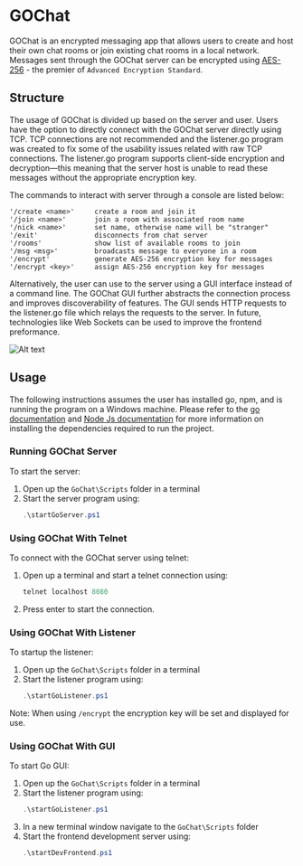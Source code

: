 # GOChat
GOChat is an encrypted messaging app that allows users to create and host their own chat rooms or join existing chat rooms in a local network. Messages sent through the GOChat server can be encrypted using [AES-256](https://en.wikipedia.org/wiki/Advanced_Encryption_Standard) - the premier of `Advanced Encryption Standard`.

## Structure 

The usage of GOChat is divided up based on the server and user. Users have the option to directly connect with the GOChat server directly using TCP. TCP connections are not recommended and the listener.go program was created to fix some of the usability issues related with raw TCP connections. The listener.go program supports client-side encryption and decryption—this meaning that the server host is unable to read these messages without the appropriate encryption key. 

The commands to interact with server through a console are listed below:

    '/create <name>'     create a room and join it
    '/join <name>'       join a room with associated room name
    '/nick <name>'       set name, otherwise name will be "stranger"
    '/exit'              disconnects from chat server 
    '/rooms'             show list of available rooms to join
    '/msg <msg>'         broadcasts message to everyone in a room
    '/encrypt'           generate AES-256 encryption key for messages
    '/encrypt <key>'     assign AES-256 encryption key for messages

Alternatively, the user can use to the server using a GUI interface instead of a command line. The GOChat GUI further abstracts the connection process and improves discoverability of features. The GUI sends HTTP requests to the listener.go file which relays the requests to the server. In future, technologies like Web Sockets can be used to improve the frontend preformance.  

![Alt text](https://media3.giphy.com/media/fSgLXRd90Jk0woZMnj/giphy.gif?cid=790b761177990e962ce38d3d612a2b8dc9f48bea343261e0&rid=giphy.gif&ct=g)



## Usage

The following instructions assumes the user has installed go, npm, and is running the program on a Windows machine. Please refer to the [go documentation](https://go.dev/doc/install) and [Node Js documentation](https://nodejs.org/en/download/) for more information on installing the dependencies required to run the project.   

### Running GOChat Server 
To start the server:
1. Open up the `GoChat\Scripts` folder in a terminal
2. Start the server program using:
    ```Powershell
    .\startGoServer.ps1
    ```

### Using GOChat With Telnet
To connect with the GOChat server using telnet:
1. Open up a terminal and start a telnet connection using:
    ```ps1
    telnet localhost 8080
    ```
2. Press enter to start the connection.

### Using GOChat With Listener
To startup the listener:
1. Open up the `GoChat\Scripts` folder in a terminal
2. Start the listener program using:
    ```Powershell
    .\startGoListener.ps1
    ```

Note: When using `/encrypt` the encryption key will be set and displayed for use.

### Using GOChat With GUI
To start Go GUI:
1. Open up the `GoChat\Scripts` folder in a terminal
2. Start the listener program using:
    ```Powershell
    .\startGoListener.ps1
    ```
3. In a new terminal window navigate to the `GoChat\Scripts` folder
4. Start the frontend development server using:
    ```Powershell
    .\startDevFrontend.ps1
    ```


